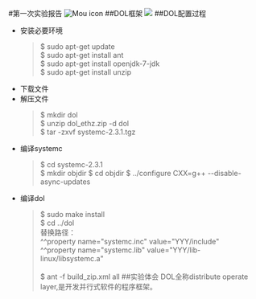 #第一次实验报告
![Mou icon](http://25.io/mou/Mou_128.png)
##DOL框架
![](http://i.imgur.com/wfpY2lh.png)
##DOL配置过程
* 安装必要环境
	>$	sudo apt-get update<br>
	>$	sudo apt-get install ant<br>
	>$ 	sudo apt-get install openjdk-7-jdk<br>
	>$	sudo apt-get install unzip<br>
* 下载文件
* 解压文件
	>$	mkdir dol<br>
	>$	unzip dol_ethz.zip -d dol<br>
	>$	tar -zxvf systemc-2.3.1.tgz<br>
* 编译systemc
	>$	cd systemc-2.3.1<br>
	>$	mkdir objdir
	>$	cd objdir
	>$	../configure CXX=g++ --disable-async-updates
* 编译dol
	>$	sudo make install<br>
	>$	cd ../dol<br>
	替换路径：<br>
	^^property name="systemc.inc" value="YYY/include"<br>
	^^property name="systemc.lib" value="YYY/lib-linux/libsystemc.a"<br><br>
	>$	ant -f build_zip.xml all 
##实验体会
DOL全称distribute operate layer,是开发并行式软件的程序框架。
	
